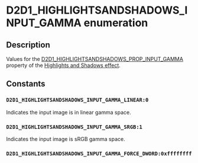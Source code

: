 # D2D1_HIGHLIGHTSANDSHADOWS_INPUT_GAMMA enumeration

## Description

Values for the [D2D1_HIGHLIGHTSANDSHADOWS_PROP_INPUT_GAMMA](https://learn.microsoft.com/windows/desktop/api/d2d1effects_2/ne-d2d1effects_2-d2d1_highlightsandshadows_prop) property
of the [Highlights and Shadows effect](https://learn.microsoft.com/windows/desktop/Direct2D/highlights-and-shadows-effect).

## Constants

### `D2D1_HIGHLIGHTSANDSHADOWS_INPUT_GAMMA_LINEAR:0`

Indicates the input image is in linear gamma space.

### `D2D1_HIGHLIGHTSANDSHADOWS_INPUT_GAMMA_SRGB:1`

Indicates the input image is sRGB gamma space.

### `D2D1_HIGHLIGHTSANDSHADOWS_INPUT_GAMMA_FORCE_DWORD:0xffffffff`